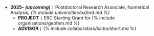 - **2025– *(upcoming)*** <code>&#124;</code> Postdoctoral Research Associate, Numerical Analysis, *{% include universities/oxford.md %}*
    - **PROJECT** <code>&#124;</code> ERC Starting Grant for {% include organisations/geofem.md %}
    - **ADVISOR** <code>&#124;</code> {% include collaborators/kaibo/short.md %}